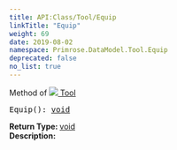 ```yaml
---
title: API:Class/Tool/Equip
linkTitle: "Equip"
weight: 69
date: 2019-08-02
namespace: Primrose.DataModel.Tool.Equip
deprecated: false
no_list: true
---
```

Method of <a href="/docs/api-reference/Class/Tool"><img src="/icons/silk/tool.png"/>&nbsp;Tool</a>
<pre class="method-declaration">
Equip(): <a class="type" href="/docs/api-reference/System/void">void</a></pre>
<b>Return Type: </b>
<a class="type" href="/docs/api-reference/System/void">void</a>
<br/>
<b>Description: </b>